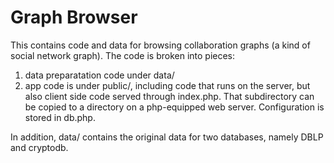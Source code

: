 # Graph Browser

This contains code and data for browsing collaboration graphs (a kind of social network
graph). The code is broken into pieces:

1. data preparatation code under data/
2. app code is under public/, including code that runs on the server, but also
   client side code served through index.php. That subdirectory can be copied to
   a directory on a php-equipped web server. Configuration is stored in db.php.

In addition, data/ contains the original data for two databases, namely DBLP and cryptodb.


